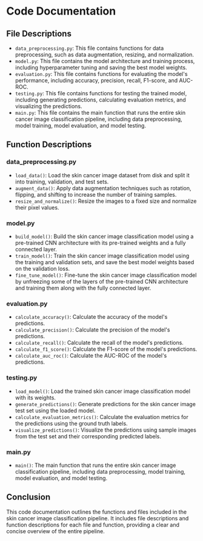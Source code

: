 # Code Documentation

## File Descriptions

- `data_preprocessing.py`: This file contains functions for data preprocessing, such as data augmentation, resizing, and normalization.
- `model.py`: This file contains the model architecture and training process, including hyperparameter tuning and saving the best model weights.
- `evaluation.py`: This file contains functions for evaluating the model's performance, including accuracy, precision, recall, F1-score, and AUC-ROC.
- `testing.py`: This file contains functions for testing the trained model, including generating predictions, calculating evaluation metrics, and visualizing the predictions.
- `main.py`: This file contains the main function that runs the entire skin cancer image classification pipeline, including data preprocessing, model training, model evaluation, and model testing.

## Function Descriptions

### data_preprocessing.py

- `load_data()`: Load the skin cancer image dataset from disk and split it into training, validation, and test sets.
- `augment_data()`: Apply data augmentation techniques such as rotation, flipping, and shifting to increase the number of training samples.
- `resize_and_normalize()`: Resize the images to a fixed size and normalize their pixel values.

### model.py

- `build_model()`: Build the skin cancer image classification model using a pre-trained CNN architecture with its pre-trained weights and a fully connected layer.
- `train_model()`: Train the skin cancer image classification model using the training and validation sets, and save the best model weights based on the validation loss.
- `fine_tune_model()`: Fine-tune the skin cancer image classification model by unfreezing some of the layers of the pre-trained CNN architecture and training them along with the fully connected layer.

### evaluation.py

- `calculate_accuracy()`: Calculate the accuracy of the model's predictions.
- `calculate_precision()`: Calculate the precision of the model's predictions.
- `calculate_recall()`: Calculate the recall of the model's predictions.
- `calculate_f1_score()`: Calculate the F1-score of the model's predictions.
- `calculate_auc_roc()`: Calculate the AUC-ROC of the model's predictions.

### testing.py

- `load_model()`: Load the trained skin cancer image classification model with its weights.
- `generate_predictions()`: Generate predictions for the skin cancer image test set using the loaded model.
- `calculate_evaluation_metrics()`: Calculate the evaluation metrics for the predictions using the ground truth labels.
- `visualize_predictions()`: Visualize the predictions using sample images from the test set and their corresponding predicted labels.

### main.py

- `main()`: The main function that runs the entire skin cancer image classification pipeline, including data preprocessing, model training, model evaluation, and model testing.

## Conclusion

This code documentation outlines the functions and files included in the skin cancer image classification pipeline. It includes file descriptions and function descriptions for each file and function, providing a clear and concise overview of the entire pipeline.
